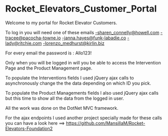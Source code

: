 # Rocket_Elevators_Customer_Portal

Welcome to my portal for Rocket Elevator Customers.

To log in you will need one of these emails
    -sharen_connelly@howell.com
    -tracee@pacocha-towne.io
    -janna.hayes@funk-labadie.co
    -lady@ritchie.com
    -lorenzo_medhurst@kirlin.biz
  
 For every email the password is : Allo123!
 
 Only when you will be logged in will you be able to access the Intervention Page and the Product Management page.
 
 To populate the Interventions fields I used jQuery ajax calls to asynchronously change the the data depending on which ID you pick.
 
 To populate the Product Managements fields I also used jQuery ajax calls but this time to show all the data from the logged in user.
 
 All the work was done on the DotNet MVC framework.
 
 For the ajax endpoints I used another project specially made for these calls you can have a look here ==> https://github.com/MansillaM/Rocket-Elevators-Foundation2
